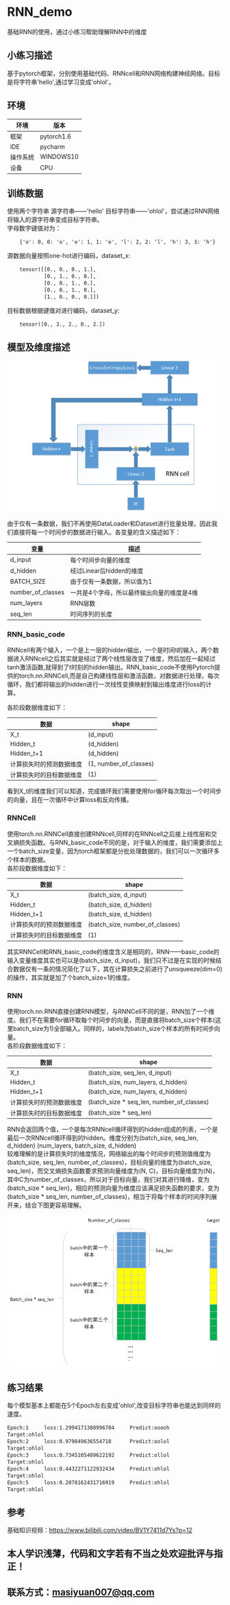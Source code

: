 # RNN_demo
基础RNN的使用，通过小练习帮助理解RNN中的维度

## 小练习描述
基于pytorch框架，分别使用基础代码、RNNcell和RNN网络构建神经网络。目标是将字符串'hello',通过学习变成'ohlol'。

## 环境
环境|版本|
----|----|
框架|pytorch1.6|
IDE|pycharm|
操作系统|WINDOWS10|
设备|CPU|

## 训练数据
使用两个字符串 源字符串——'hello'  目标字符串——'ohlol'，尝试通过RNN网络将输入的源字符串变成目标字符串。<br>
字母数字键值对为：
```
    {'o': 0, 0: 'o', 'e': 1, 1: 'e', 'l': 2, 2: 'l', 'h': 3, 3: 'h'}
```
源数据向量按照one-hot进行编码，dataset_x:<br>
```
    tensor([[0., 0., 0., 1.],
            [0., 1., 0., 0.],
            [0., 0., 1., 0.],
            [0., 0., 1., 0.],
            [1., 0., 0., 0.]])
```
目标数据根据键值对进行编码，dataset_y:<br>
```
    tensor([0., 3., 2., 0., 2.])
```

## 模型及维度描述

![Image text](https://github.com/SY-Ma/RNN_demo/blob/main/image/RNNcell%E7%BD%91%E7%BB%9C%E6%9E%B6%E6%9E%84%E5%9B%BE.png)<br>

由于仅有一条数据，我们不再使用DataLoader和Dataset进行批量处理，因此我们直接将每一个时间步的数据进行输入。各变量的含义描述如下：<br>

变量|描述|
----|-----|
d_input| 每个时间步向量的维度|
d_hidden| 经过Linear后hidden的维度|
BATCH_SIZE|由于仅有一条数据，所以值为1|
number_of_classes|一共是4个字母，所以最终输出向量的维度是4维|
num_layers|RNN层数|
seq_len|时间序列的长度|

### RNN_basic_code

RNNcell有两个输入，一个是上一层的hidden输出，一个是时间t的输入，两个数据进入RNNcell之后其实就是经过了两个线性层改变了维度，然后加在一起经过tanh激活函数,就得到了t时刻的hidden输出。RNN_basic_code不使用Pytorch提供的torch.nn.RNNCell,而是自己构建线性层和激活函数，对数据进行处理，每次循环，我们都将输出的hidden进行一次线性变换映射到输出维度进行loss的计算。<br>

各阶段数据维度如下：<br>

数据|shape|
----|-----|
X_t|(d_input)|
Hidden_t|(d_hidden)|
Hidden_t+1|(d_hidden)|
计算损失时的预测数据维度|(1, number_of_classes)|
计算损失时的目标数据维度|(1)|

看到X_t的维度我们可以知道，完成循环我们需要使用for循环每次取出一个时间步的向量，且在一次循环中计算loss和反向传播。

### RNNCell
使用torch.nn.RNNCell直接创建RNNcell,同样的在RNNcell之后接上线性层和交叉熵损失函数。与RNN_basic_code不同的是，对于输入的维度，我们需要添加上一个batch_size变量，因为torch框架都是分批处理数据的，我们可以一次循环多个样本的数据。<br>
各阶段数据维度如下：<br>

数据|shape|
----|-----|
X_t|(batch_size, d_input)|
Hidden_t|(batch_size, d_hidden)|
Hidden_t+1|(batch_size, d_hidden)|
计算损失时的预测数据维度|(batch_size, number_of_classes)|
计算损失时的目标数据维度|(1)|

其实RNNCell和RNN_basic_code的维度含义是相同的，RNN——basic_code的输入变量维度其实也可以是(batch_size, d_input)，我们只不过是在实现的时候结合数据仅有一条的情况简化了以下，其在计算损失之前进行了unsqueeze(dim=0)的操作，其实就是加了个batch_size=1的维度。

### RNN
使用torch.nn.RNN直接创建RNN模型，与RNNCell不同的是，RNN加了一个维度。我们不在需要for循环取每个时间步的向量，而是直接将batch_size个样本(这里batch_size为1)全部输入。同样的，labels为batch_size个样本的所有时间步向量。<br>
各阶段数据维度如下：<br>

数据|shape|
----|-----|
X_t|(batch_size, seq_len, d_input)|
Hidden_t|(batch_size, num_layers, d_hidden)|
Hidden_t+1|(batch_size, num_layers, d_hidden)|
计算损失时的预测数据维度|(batch_size * seq_len, number_of_classes)|
计算损失时的目标数据维度|(batch_size * seq_len)|

RNN会返回两个值，一个是每次RNNcell循环得到的hidden组成的列表，一个是最后一次RNNcell循环得到的hidden。维度分别为(batch_size, seq_len, d_hidden)  (num_layers, batch_size, d_hidden)<br>
较难理解的是计算损失时的维度情况，网络输出的每个时间步的预测值维度为(batch_size, seq_len, number_of_classes)，目标向量的维度为(batch_size, seq_len)，而交叉熵损失函数要求预测向量维度为(N, C)，目标向量维度为(N)，其中C为number_of_classes，所以对于目标向量，我们对其进行降维，变为(batch_size * seq_len)，相应的预测向量为维度应该满足损失函数的要求，变为(batch_size * seq_len, number_of_classes)，相当于将每个样本的时间序列展开来，结合下图更容易理解。

![Image text](https://github.com/SY-Ma/RNN_demo/blob/main/image/RNN%E8%AE%A1%E7%AE%97%E6%8D%9F%E5%A4%B1%E5%90%91%E9%87%8F%E7%BB%B4%E5%BA%A6.png)<br>

## 练习结果
每个模型基本上都能在5个Epoch左右变成'ohlol',改变目标字符串也能达到同样的速度。
```
Epoch:1		loss:1.2994171380996704		Predict:ooooh		Target:ohlol
Epoch:2		loss:0.979849636554718		Predict:oolol		Target:ohlol
Epoch:3		loss:0.7345105409622192		Predict:ollol		Target:ohlol
Epoch:4		loss:0.4432271122932434		Predict:ohlol		Target:ohlol
Epoch:5		loss:0.2078162431716919		Predict:ohlol		Target:ohlol
```

## 参考
基础知识视频：https://www.bilibili.com/video/BV1Y7411d7Ys?p=12


## 本人学识浅薄，代码和文字若有不当之处欢迎批评与指正！
## 联系方式：masiyuan007@qq.com

